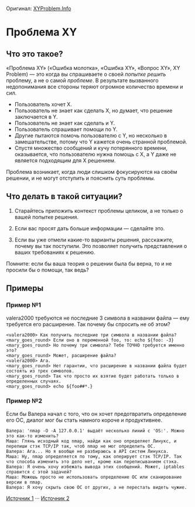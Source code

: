 Оригинал: [XYProblem.Info](https://xyproblem.info/)
# Проблема XY

## Что это такое?

«Проблема XY» («Ошибка молотка», «Ошибка XY», «Вопрос XY», XY Problem) — это когда вы спрашиваете о своей _попытке решить_ проблему, а не о самой _проблеме_. В результате вызванного недопонимания все стороны теряют огромное количество времени и сил.

* Пользователь хочет X.
* Пользователь не знает как сделать X, но думает, что решение заключается в Y.
* Пользователь не знает как сделать и Y.
* Пользователь спрашивает помощи по Y.
* Другие пытаются помочь пользователю с Y, но несколько в замешательстве, потому что Y кажется очень странной проблемой.
* Спустя множество сообщений и кучу потерянного времени, оказывается, что пользователю нужна помощь с X, а Y даже не является подходящим для X решением.

Проблема возникает, когда люди слишком фокусируются на своём решении, и не могут отступить и пояснить суть проблемы.

## Что делать в такой ситуации?

1. Старайтесь приложить контекст проблемы целиком, а не только о вашей попытке решения.

2. Если вас просят дать больше информации — сделайте это.

3. Если вы уже отмели какие-то варианты решения, расскажите, почему вы так поступили. Это позволяет получить представления о ваших требованиях к решению.

Помните: если бы ваша теория о решении была бы верна, то и не просили бы о помощи, так ведь?

## Примеры

### Пример №1

valera2000 требуются не последние 3 символа в названии файла — ему требуется его расширение. Так почему бы спросить не об этом?

```
<valera2000> Как получить последние три символа в названии файла?
<mary_goes_round> Если оно в переменной foo, то: echo ${foo: -3}
<mary_goes_round> Но почему три символа? Тебе ТОЧНО требуется именно это?
<mary_goes_round> Может, расширение файла?
<valera2000> Ага.
<mary_goes_round> Нет гарантии, что расширение в названии файла будет состоять из трех символов.
<mary_goes_round> Так что просто их взятие будет работать только в определенных случаях.
<mary_goes_round> echo ${foo##*.}
```

### Пример №2

Если бы Валера начал с того, что он хочет предотвратить определение его ОС, диалог мог бы стать намного короче и продуктивнее.

```
Валера: 'nmap -O -A 127.0.0.1' выдаёт несколько линий с 'OS:'. Можно это как-то изменить?
Маша: Глянь исходный код nmap, найди как оно определяет Линукс, и перепиши стэк TCP/IP так, чтоб nmap не мог определить ОС.
Валера: Ага... Но я вообще не разбираюсь в API систем Линукса.
Маша: Ну, nmap определяется по тому, как оперирует стэк TCP/IP. Так что способа изменить это дело нет, кроме как переписыванием стэка.
Валера: Я очень хочу избежать вывода этих сообщений. Может, iptables справится с этой задачей?
Маша: Можешь просто не использовать определение ОС или сканирование версии в nmap.
Валера: Я хочу скрыть свою ОС от других, а не перестать видеть чужие.
```

[Источник 1](http://meta.stackoverflow.com/questions/66377/what-is-the-xy-problem) ··· [Источник 2](http://mywiki.wooledge.org/XyProblem)
